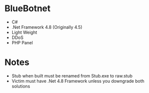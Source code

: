 # BlueBotnet
+ C#
+ .Net Framework 4.8 (Originally 4.5)
+ Light Weight
+ DDoS
+ PHP Panel

# Notes
+ Stub when built must be renamed from Stub.exe to raw.stub
+ Victim must have .Net 4.8 Framework unless you downgrade both solutions
